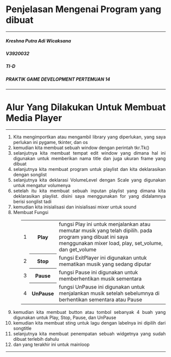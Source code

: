 <h1>Penjelasan Mengenai Program yang dibuat</h1>
<hr>
<h5>Kreshna Putra Adi Wicaksana</h5>
<h5>V3920032</h5>
<h5>TI-D</h5>
<h5>PRAKTIK GAME DEVELOPMENT PERTEMUAN 14</h5>
<hr>

<div style="text-align:justify">
  <h1><span>Alur Yang Dilakukan Untuk Membuat Media Player</span></h1>
  <hr>
  <ol>
    <li>Kita mengimportkan atau mengambil library yang diperlukan, yang saya perlukan ini pygame, tkinter, dan os</li>
    <li>kemudian kita membuat sebuah window dengan perintah tkr.Tk()</li>
    <li>selanjutnya kita membuat tempat edit window yang dimana hal ini digunakan untuk memberikan nama title dan juga ukuran frame yang dibuat</li>
    <li>selanjutnya kita membuat program untuk playlist dan kita deklarasikan dengan songlist</li>
    <li>selanjutnya kita deklarasi VolumeLevel dengan Scale yang digunakan untuk mengatur volumenya</li>
    <li>setelah itu kita membuat sebuah inputan playlist yang dimana kita deklarasikan playlist. disini saya menggunakan for yang didalamnya berisi songlist tadi</li>
    <li>kemudian kita inisialisasi dan inisialisasi mixer untuk sound</li>
    <li>Membuat Fungsi</li>
      <ul>
        <table style="width:100%">
          <tr>
            <td>1
              <th>Play</th>
              <td>fungsi Play ini untuk menjalankan atau memutar musik yang telah dipilih. pada program yang dibuat ini saya menggunakan mixer load, play, set_volume, dan get_volume</td>
            </td>
          </tr>
          <tr>
            <td>2
              <th>Stop</th>
              <td>fungsi ExitPlayer ini digunakan untuk mematikan musik yang sedang diputar</td>
            </td>
          </tr>
          <tr>
            <td>3
              <th>Pause</th>
              <td>fungsi Pause ini digunakan untuk memberhentikan musik sementara</td>
            </td>
          </tr>
          <tr>
            <td>4
              <th>UnPause</th>
              <td>fungsi UnPause ini digunakan untuk menjalankan musik setelah sebelumnya di berhentikan sementara atau Pause</td>
            </td>
          </tr>
        </table>
      </ul>
    <li>kemudian kita membuat button atau tombol sebanyak 4 buah yang digunakan untuk Play, Stop, Pause, dan UnPause</li>
    <li>kemudian kita membuat sting untuk lagu dengan labelnya ini dipilih dari songtitle</li>
    <li>selanjutnya kita membuat penempatan sebuah widgetnya yang sudah dibuat terlebih dahulu</li>
    <li>dan yang terakhir ini untuk mainloop</li>
  </ol>
</div>
<hr>
